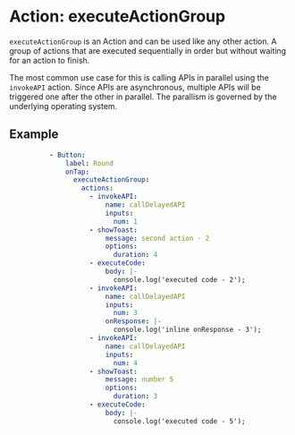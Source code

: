 # Action: executeActionGroup

`executeActionGroup` is an Action and can be used like any other action. A group of actions that are executed sequentially in order but without waiting for an action to finish.

The most common use case for this is calling APIs in parallel using the `invokeAPI` action. Since APIs are asynchronous, multiple APIs will be triggered one after the other in parallel. The parallism is governed by the underlying operating system.

## Example
```yaml
          - Button:
              label: Round
              onTap:
                executeActionGroup:
                  actions:
                    - invokeAPI:
                        name: callDelayedAPI
                        inputs:
                          num: 1
                    - showToast:
                        message: second action - 2
                        options:
                          duration: 4
                    - executeCode:
                        body: |- 
                          console.log('executed code - 2');
                    - invokeAPI:
                        name: callDelayedAPI
                        inputs:
                          num: 3
                        onResponse: |-
                          console.log('inline onResponse - 3');
                    - invokeAPI:
                        name: callDelayedAPI
                        inputs:
                          num: 4
                    - showToast:
                        message: number 5
                        options:
                          duration: 3
                    - executeCode:
                        body: |- 
                          console.log('executed code - 5');
```
